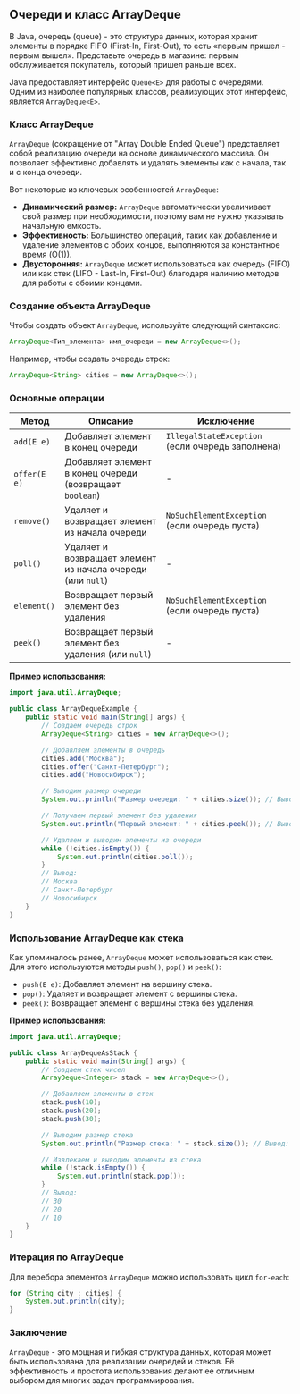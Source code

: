 ## Очереди и класс ArrayDeque

В Java, очередь (queue) - это структура данных, которая хранит элементы в порядке FIFO (First-In, First-Out), то есть «первым пришел - первым вышел». Представьте очередь в магазине: первым обслуживается покупатель, который пришел раньше всех. 

Java предоставляет интерфейс `Queue<E>` для работы с очередями. Одним из наиболее популярных классов, реализующих этот интерфейс, является `ArrayDeque<E>`.

### Класс ArrayDeque

`ArrayDeque` (сокращение от "Array Double Ended Queue") представляет собой реализацию очереди на основе динамического массива. Он позволяет эффективно добавлять и удалять элементы как с начала, так и с конца очереди. 

Вот некоторые из ключевых особенностей `ArrayDeque`:

* **Динамический размер:** `ArrayDeque` автоматически увеличивает свой размер при необходимости, поэтому вам не нужно указывать начальную емкость.
* **Эффективность:** Большинство операций, таких как добавление и удаление элементов с обоих концов, выполняются за константное время (O(1)).
* **Двусторонняя:**  `ArrayDeque` может использоваться как очередь (FIFO) или как стек (LIFO - Last-In, First-Out) благодаря наличию методов для работы с обоими концами. 

### Создание объекта ArrayDeque

Чтобы создать объект `ArrayDeque`, используйте следующий синтаксис:

```java
ArrayDeque<Тип_элемента> имя_очереди = new ArrayDeque<>();
```

Например, чтобы создать очередь строк:

```java
ArrayDeque<String> cities = new ArrayDeque<>();
```

### Основные операции

| Метод                      | Описание                                       | Исключение     |
| ---------------------------- | --------------------------------------------- | -------------- |
| `add(E e)`                  | Добавляет элемент в конец очереди            | `IllegalStateException` (если очередь заполнена)  |
| `offer(E e)`                | Добавляет элемент в конец очереди (возвращает `boolean`) | -              |
| `remove()`                   | Удаляет и возвращает элемент из начала очереди | `NoSuchElementException` (если очередь пуста) |
| `poll()`                    | Удаляет и возвращает элемент из начала очереди (или `null`) | -              |
| `element()`                 | Возвращает первый элемент без удаления       | `NoSuchElementException` (если очередь пуста) |
| `peek()`                    | Возвращает первый элемент без удаления (или `null`) | -              |

**Пример использования:**

```java
import java.util.ArrayDeque;

public class ArrayDequeExample {
    public static void main(String[] args) {
        // Создаем очередь строк
        ArrayDeque<String> cities = new ArrayDeque<>();

        // Добавляем элементы в очередь
        cities.add("Москва");
        cities.offer("Санкт-Петербург");
        cities.add("Новосибирск");

        // Выводим размер очереди
        System.out.println("Размер очереди: " + cities.size()); // Вывод: 3

        // Получаем первый элемент без удаления
        System.out.println("Первый элемент: " + cities.peek()); // Вывод: Москва

        // Удаляем и выводим элементы из очереди
        while (!cities.isEmpty()) {
            System.out.println(cities.poll());
        }
        // Вывод:
        // Москва
        // Санкт-Петербург
        // Новосибирск
    }
}
```

### Использование ArrayDeque как стека

Как упоминалось ранее, `ArrayDeque` может использоваться как стек. Для этого используются методы `push()`, `pop()` и `peek()`:

* `push(E e)`: Добавляет элемент на вершину стека.
* `pop()`: Удаляет и возвращает элемент с вершины стека.
* `peek()`: Возвращает элемент с вершины стека без удаления.

**Пример использования:**

```java
import java.util.ArrayDeque;

public class ArrayDequeAsStack {
    public static void main(String[] args) {
        // Создаем стек чисел
        ArrayDeque<Integer> stack = new ArrayDeque<>();

        // Добавляем элементы в стек
        stack.push(10);
        stack.push(20);
        stack.push(30);

        // Выводим размер стека
        System.out.println("Размер стека: " + stack.size()); // Вывод: 3

        // Извлекаем и выводим элементы из стека
        while (!stack.isEmpty()) {
            System.out.println(stack.pop());
        }
        // Вывод:
        // 30
        // 20
        // 10
    }
}
```

### Итерация по ArrayDeque

Для перебора элементов `ArrayDeque` можно использовать цикл `for-each`:

```java
for (String city : cities) {
    System.out.println(city);
}
```

### Заключение

`ArrayDeque` - это мощная и гибкая структура данных, которая может быть использована для реализации очередей и стеков. Её эффективность и простота использования делают ее отличным выбором для многих задач программирования. 
